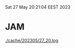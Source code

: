 Sat 27 May 20:21:04 EEST 2023
# JAM
<a href='./cache/202305/27_20.log'>./cache/202305/27_20.log</a>
